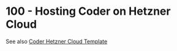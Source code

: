 # 100 - Hosting Coder on Hetzner Cloud

See also [Coder Hetzner Cloud Template](https://github.com/ntimo/coder-hetzner-cloud-template)
